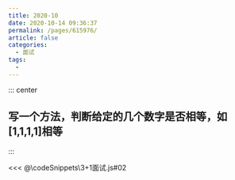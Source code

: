 ```yaml
---
title: 2020-10
date: 2020-10-14 09:36:37
permalink: /pages/615976/
article: false
categories:
  - 面试
tags:
  -
---
```

::: center

## 写一个方法，判断给定的几个数字是否相等，如[1,1,1,1]相等

:::

<<< @\codeSnippets\3+1面试.js#02
